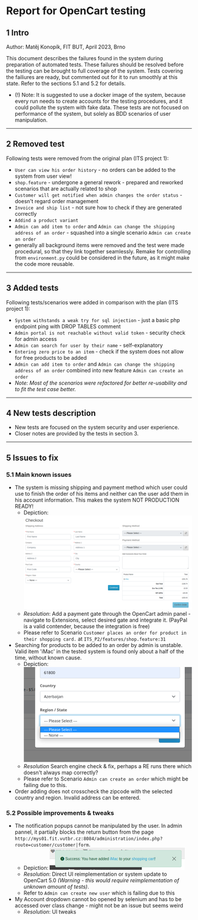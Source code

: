 # Report for OpenCart testing

## 1 Intro
Author: Matěj Konopík, FIT BUT, April 2023, Brno

This document describes the failures found in the system during preparation of automated tests.
These failures should be resolved before the testing can be brought to full coverage of the system. Tests covering the failiures are ready, but commented out for it to run smoothly at this state. Refer to the sections 5.1 and 5.2 for details.

- (!) Note: It is suggested to use a docker image of the system, because every run needs to create accounts for the testing procedures, and it could pollute the system with fake data. These tests are not focused on performance of the system, but solely as BDD scenarios of user manipulation.
---

## 2 Removed test
Following tests were removed from the original plan (ITS project 1):
- ```User can view his order history``` - no orders can be added to the system from user view!
- ```shop.feature``` - undergone a general rework - prepared and reworked scenarios that are actually related to shop
- ```Customer will get notified when admin changes the order status``` - doesn't regard order management
- ```Invoice and ship list``` - not sure how to check if they are generated correctly
- ```Addind a product variant```
- ```Admin can add item to order``` and ```Admin can change the shipping address of an order``` - squashed into a single scenario ```Admin can create an order```
- generally all background items were removed and the test were made procedural, so that they link together seamlessly. Remake for controlling from ```environment.py``` could be considered in the future, as it might make the code more reusable.
---

## 3 Added tests
Following tests/scenarios were added in comparison with the plan (ITS project 1):
- ```System withstands a weak try for sql injection``` - just a basic php endpoint ping with DROP TABLES comment
- ```Admin portal is not reachable without valid token``` - security check for admin access
- ```Admin can search for user by their name``` - self-explanatory
- ```Entering zero price to an item``` - check if the system does not allow for free products to be added
- ```Admin can add item to order``` and ```Admin can change the shipping address of an order``` combined into new feature ```Admin can create an order```
- *Note: Most of the scenarios were refactored for better re-usability and to fit the test case better.*
---

## 4 New tests description
- New tests are focused on the system security and user experience.
- Closer notes are provided by the tests in section 3.
---

## 5 Issues to fix

### 5.1 Main known issues
- The system is missing shipping and payment method which user could use to finish the order of his items and neither can the user add them in his account information. This makes the system NOT PRODUCTION READY!
    - Depiction: ![Alt text](./img/checkout.png)
    - *Resolution*: Add a payment gate through the OpenCart admin panel - navigate to Extensions, select desired gate and 
      integrate it. (PayPal is a valid contender, because the integration is free)
    - Please refer to Scenario  ```Customer places an order for product in their shopping card.``` at ```ITS_P2/features/shop.feature:31```
- Searching for products to be added to an order by admin is unstable. Valid item 'iMac' in the tested system is found only about a half of the time, without known cause.
    - Depiction: ![Alt text](./img/order_dropdown.png)
    - *Resolution* Search engine check & fix, perhaps a RE runs there which doesn't always map correctly?
    - Please refer to Scenario ```Admin can create an order``` which might be failing due to this.
- Order adding does not crosscheck the zipcode with the selected country and region. Invalid address can be entered.
### 5.2 Possible improvements & tweaks 
- The notification popups cannot be manipulated by the user. In admin pannel, it partially blocks the return button from the page ```http://mys01.fit.vutbr.cz:8084/administration/index.php?route=customer/customer|form```.
    - Depiction: ![Alt text](./img/popup.png)
    - *Resolution*: Direct UI reimplementation or system update to OpenCart 5.0 *(Warning - this would require reimplementation of unknown amount of tests)*.
    - Refer to ``` Admin can create new user ``` which is failing due to this
- My Account dropdown cannot bo opened by selenium and has to be accessed over class change - might not be an issue but seems weird
    - *Resolution*: UI tweaks